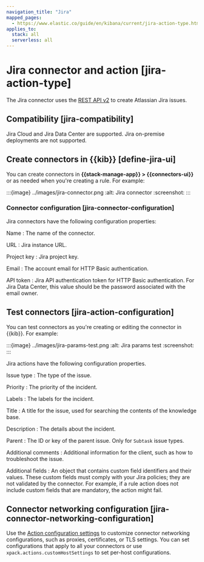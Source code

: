 ```yaml
---
navigation_title: "Jira"
mapped_pages:
  - https://www.elastic.co/guide/en/kibana/current/jira-action-type.html
applies_to:
  stack: all
  serverless: all
---
```


# Jira connector and action [jira-action-type]

The Jira connector uses the [REST API v2](https://developer.atlassian.com/cloud/jira/platform/rest/v2/) to create Atlassian Jira issues.

## Compatibility [jira-compatibility]

Jira Cloud and Jira Data Center are supported. Jira on-premise deployments are not supported.

## Create connectors in {{kib}} [define-jira-ui]

You can create connectors in **{{stack-manage-app}} > {{connectors-ui}}** or as needed when you're creating a rule. For example:

:::{image} ../images/jira-connector.png
:alt: Jira connector
:screenshot:
:::

### Connector configuration [jira-connector-configuration]

Jira connectors have the following configuration properties:

Name
:   The name of the connector.

URL
:   Jira instance URL.

Project key
:   Jira project key.

Email
:   The account email for HTTP Basic authentication.

API token
:   Jira API authentication token for HTTP Basic authentication. For Jira Data Center, this value should be the password associated with the email owner.

## Test connectors [jira-action-configuration]

You can test connectors as you're creating or editing the connector in {{kib}}. For example:

:::{image} ../images/jira-params-test.png
:alt: Jira params test
:screenshot:
:::

Jira actions have the following configuration properties.

Issue type
:   The type of the issue.

Priority
:   The priority of the incident.

Labels
:   The labels for the incident.

Title
:   A title for the issue, used for searching the contents of the knowledge base.

Description
:   The details about the incident.

Parent
:   The ID or key of the parent issue. Only for `Subtask` issue types.

Additional comments
:   Additional information for the client, such as how to troubleshoot the issue.

Additional fields
:   An object that contains custom field identifiers and their values. These custom fields must comply with your Jira policies; they are not validated by the connector. For example, if a rule action does not include custom fields that are mandatory, the action might fail.

## Connector networking configuration [jira-connector-networking-configuration]

Use the [Action configuration settings](/reference/configuration-reference/alerting-settings.md#action-settings) to customize connector networking configurations, such as proxies, certificates, or TLS settings. You can set configurations that apply to all your connectors or use `xpack.actions.customHostSettings` to set per-host configurations.
